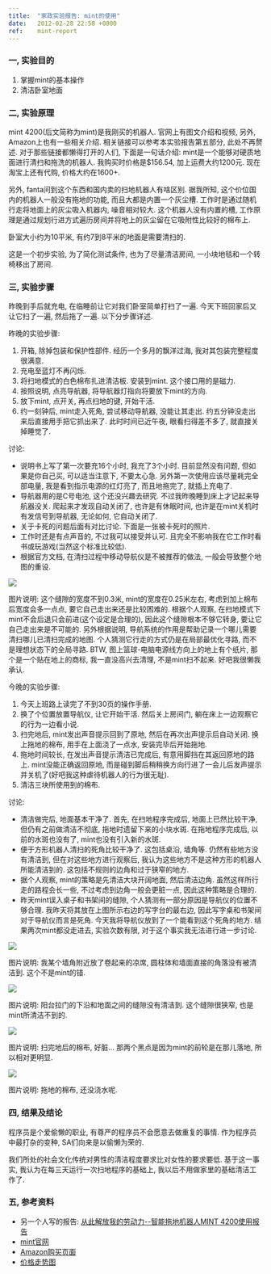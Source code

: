 ```yaml
---
title:  "家政实验报告: mint的使用"
date:   2012-02-28 22:58 +0800
ref:    mint-report
---
```


### 一, 实验目的

1. 掌握mint的基本操作
1. 清洁卧室地面

### 二, 实验原理

mint 4200(后文简称为mint)是我刚买的机器人. 官网上有图文介绍和视频, 另外, Amazon上也有一些相关介绍. 相关链接可以参考本实验报告第五部分, 此处不再赘述. 对于那些链接都懒得打开的人们, 下面是一句话介绍: mint是一个能够对硬质地面进行清扫和拖洗的机器人. 我购买时价格是$156.54, 加上运费大约1200元. 现在淘宝上还有代购, 价格大约在1600+.

另外, fanta问到这个东西和国内卖的扫地机器人有啥区别. 据我所知, 这个价位国内的机器人一般没有拖地的功能, 而且大都是内置一个灰尘槽. 工作时是通过随机行走将地面上的灰尘吸入机器内, 噪音相对较大. 这个机器人没有内置的槽, 工作原理是通过规划行进方式遍历房间并将地上的灰尘留在它吸附性比较好的棉布上.

卧室大小约为10平米, 有约7到8平米的地面是需要清扫的.

这是一个初步实验, 为了简化测试条件, 也为了尽量清洁房间, 一小块地毯和一个转椅移出了房间.

### 三, 实验步骤

昨晚到手后就充电, 在临睡前让它对我们卧室简单打扫了一遍. 今天下班回家后又让它扫了一遍, 然后拖了一遍. 以下分步骤详述.

昨晚的实验步骤:

1. 开箱, 除掉包装和保护性部件. 经历一个多月的飘洋过海, 我对其包装完整程度很满意.
1. 充电至蓝灯不再闪烁.
1. 将扫地模式的白色棉布扎进清洁板. 安装到mint. 这个接口用的是磁力.
1. 按照说明, 点亮导航器, 将导航器灯指向将要放下mint的方向.
1. 放下mint, 点开关, 再点扫地的键, 开始干活.
1. 约一刻钟后, mint走入死角, 尝试移动导航器, 没能让其走出. 约五分钟没走出来后直接用手把它抓出来了. 此时时间已近午夜, 眼看扫得差不多了, 就直接关掉睡觉了.

讨论:

* 说明书上写了第一次要充16个小时, 我充了3个小时. 目前显然没有问题, 但如果是你自己买, 可以适当注意下, 不要太心急. 另外第一次使用应该尽量耗完全部电量, 我是看到指示电源的红灯亮了, 而且地拖完了, 就插上充电了.
* 导航器用的是C号电池, 这个还没兴趣去研究. 不过我昨晚睡到床上才记起来导航器没关. 爬起来才发现自动关闭了, 也许是有休眠时间, 也许是在mint关机时有发信号到导航器, 无论如何, 它自动关闭了.
* 关于卡死的问题后面有对比讨论. 下面是一张被卡死时的照片.
* 工作时还是有点声音的, 不过我可以接受并认可. 且完全不影响我在它工作时看书或玩游戏(当然这个标准比较低).
* 根据官方文档, 在清扫过程中移动导航仪是不被推荐的做法, 一般会导致整个地图的重设.

<img src="/media/2012/mint-01.png" />

图片说明: 这个缝隙的宽度不到0.3米, mint的宽度在0.25米左右, 考虑到加上棉布后宽度会多一点点, 要它自己走出来还是比较困难的. 根据个人观察, 在扫地模式下mint不会后退只会前进(这个设定是合理的), 因此这个缝隙根本不够它转身, 要让它自己走出来是不可能的. 另外根据说明, 导航系统的作用是帮助记录一个哪儿需要清扫哪儿已清扫完成的地图. 个人猜测它行走的方式仍是在局部最优化寻路, 而不是理想状态下的全局寻路. BTW, 图上篮球-电脑电源线方向上的地上有个纸片, 那个是一个贴在地上的商标, 我一直没高兴去清理, 不是mint扫不起来. 好吧我很懒我承认.

今晚的实验步骤:

1. 今天上班路上读完了不到30页的操作手册.
1. 换了个位置放置导航仪, 让它开始干活. 然后关上房间门, 躺在床上一边观察它的行为一边看小说.
1. 扫完地后, mint发出声音提示回到了原地, 然后在再次出声提示后自动关闭. 换上拖地的棉布, 用手在上面浇了一点水, 安装完毕后开始拖地.
1. 拖地时间较长, 在发出声音提示清洁已完成后, 有意用脚挡在其返回原地的路上. mint没能正确返回原地, 而是碰到脚后稍稍换方向行进了一会儿后发声提示并关机了(好吧我这种虐待机器人的行为很无耻).
1. 清洁三块所使用到的棉布.

讨论:

* 清洁做完后, 地面基本干净了. 首先, 在扫地程序完成后, 地面上已然比较干净, 但仍有之前做清洁不彻底, 拖地时遗留下来的小块水斑. 在拖地程序完成后, 以前的水斑也没有了, mint也没有引入新的水斑.
* 便于方形机器人清扫的死角比较干净了. 这包括桌沿, 墙角等. 仍然有些地方没有清洁到, 但在对这些地方进行观察后, 我认为这些地方不是这种方形的机器人所能清洁到的. 这包括不规则的边角和过于狭窄的地方.
* 据个人观察, mint的策略是先清洁大块开阔地面, 然后清洁边角. 虽然这样所行走的路程会长一些, 不过考虑到边角一般会更脏一点, 因此这种策略是合理的.
* 昨天mint误入桌子和书架间的缝隙, 个人猜测有一部分原因是导航仪的位置不够合理. 我昨天将其放在上图所示右边的写字台的最右边, 因此写字桌和书架间对于导航仪而言是死角. 今天我将导航仪放到了一个能看到这个死角的地方. 结果两次mint都没走进去, 实验次数有限, 对于这个事实我无法进行进一步讨论.

<img src="/media/2012/mint-02.png" />

图片说明: 我某个墙角附近放了卷起来的凉席, 圆柱体和墙面直接的角落没有被清洁到. 这个不是mint的错.

<img src="/media/2012/mint-03.png" />

图片说明: 阳台拉门的下沿和地面之间的缝隙没有清洁到. 这个缝隙很狭窄, 也是mint所清洁不到的.

<img src="/media/2012/mint-04.png" />

图片说明: 扫完地后的棉布, 好脏... 那两个黑点是因为mint的前轮是在那儿落地, 所以相对更明显.

<img src="/media/2012/mint-05.png" />

图片说明: 拖地的棉布, 还没浇水呢.

### 四, 结果及结论

程序员是个爱偷懒的职业, 有尊严的程序员不会愿意去做重复的事情. 作为程序员中最打杂的变种, SA们向来是以偷懒为荣的.

我们所处的社会文化传统对男性的清洁程度要求比对女性的要求要低. 基于这一事实, 我认为在每三天运行一次扫地程序的基础上, 我以后不用做家里的基础清洁工作了.

### 五, 参考资料

* 另一个人写的报告: [从此解放我的劳动力--智能拖地机器人MINT 4200使用报告](http://www.deyi.com/thread-3671298-1-1.html)
* [mint官网](http://mintcleaner.com/)
* [Amazon购买页面](http://www.amazon.com/Evolution-Robotics-Mint-Automatic-4200/dp/B00408PCEW)
* [价格走势图](http://camelcamelcamel.com/Evolution-Robotics-Mint-Automatic-4200/product/B00408PCEW)
